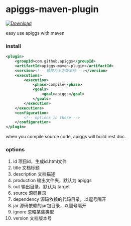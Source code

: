 # apiggs-maven-plugin
[ ![Download](https://api.bintray.com/packages/apiggs/maven/apiggs-maven-plugin/images/download.svg) ](https://bintray.com/apiggs/maven/apiggs-maven-plugin/_latestVersion)

easy use apiggs with maven

### install
```xml
<plugin>
    <groupId>com.github.apiggs</groupId>
    <artifactId>apiggs-maven-plugin</artifactId>
    <version><!-- 替换为上方版本号 --></version>
    <executions>
        <execution>
            <phase>compile</phase>
            <goals>
                <goal>apiggs</goal>
            </goals>
        </execution>
    </executions>
    <configuration>
        <!-- options in there -->
    </configuration>
</plugin>
```

when you compile source code, apiggs will build rest doc.

### options

1. id 项目id，生成id.html文件
1. title 文档标题
1. description 文档描述
1. production 输出文件夹，默认为 apiggs
1. out 输出目录，默认为 target
1. source 源码目录
1. dependency 源码依赖的代码目录，以逗号隔开
1. jar 源码依赖的jar包目录，以逗号隔开
1. ignore 忽略某些类型
1. version 文档版本号